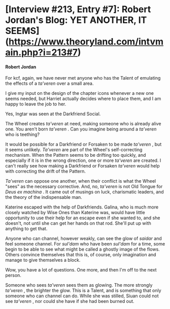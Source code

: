 # [Interview #213, Entry #7]: Robert Jordan's Blog: YET ANOTHER, IT SEEMS](https://www.theoryland.com/intvmain.php?i=213#7)

#### Robert Jordan

For kcf, again, we have never met anyone who has the Talent of emulating the effects of a
*ta'veren*
over a small area.

I give my input on the design of the chapter icons whenever a new one seems needed, but Harriet actually decides where to place them, and I am happy to leave the job to her.

Yes, Ingtar was seen at the Darkfriend Social.

The Wheel creates
*ta'veren*
at need, making someone who is already alive one. You aren't born
*ta'veren*
. Can you imagine being around a
*ta'veren*
who is teething?

It would be possible for a Darkfriend or Forsaken to be made
*ta'veren*
, but it seems unlikely.
*Ta'veren*
are part of the Wheel's self-correcting mechanism. When the Pattern seems to be drifting too quickly, and especially if it is in the wrong direction, one or more
*ta'veren*
are created. I can't really see how making a Darkfriend or Forsaken
*ta'veren*
would help with correcting the drift of the Pattern.

*Ta'veren*
can oppose one another, when their conflict is what the Wheel "sees" as the necessary corrective. And, no,
*ta'veren*
is not Old Tongue for
*Deus ex machina*
. It came out of musings on luck, charismatic leaders, and the theory of the indispensable man.

Katerine escaped with the help of Darkfriends. Galina, who is much more closely watched by Wise Ones than Katerine was, would have little opportunity to use their help for an escape even if she wanted to, and she doesn't, not until she can get her hands on that rod. She'll put up with anything to get that.

Anyone who can channel, however weakly, can see the glow of
*saidar*
and feel someone channel. For
*sul'dam*
who have been
*sul'dam*
for a time, some begin to be able to see what might be called a ghostly image of the flows. Others convince themselves that this is, of course, only imagination and manage to give themselves a block.

Wow, you have a lot of questions. One more, and then I'm off to the next person.

Someone who sees
*ta'veren*
sees them as glowing. The more strongly
*ta'veren*
, the brighter the glow. This is a Talent, and is something that only someone who can channel can do. While she was stilled, Siuan could not see
*ta'veren*
, nor could she have if she had been burned out.

